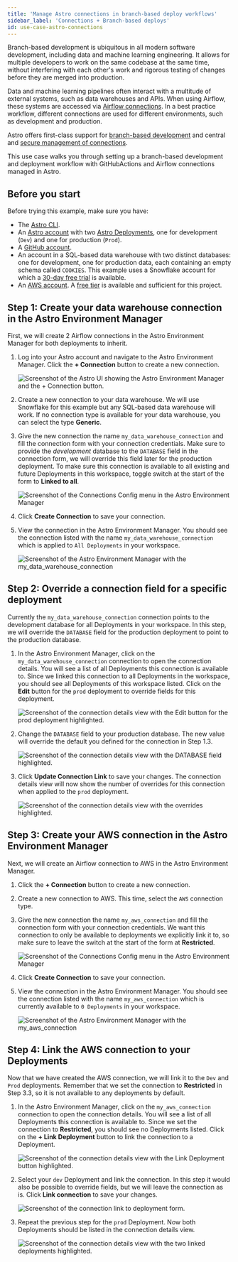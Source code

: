 ```yaml
---
title: 'Manage Astro connections in branch-based deploy workflows'
sidebar_label: 'Connections + Branch-based deploys'
id: use-case-astro-connections
---
```


Branch-based development is ubiquitous in all modern software development, including data and machine learning engineering. It allows for multiple developers to work on the same codebase at the same time, without interfering with each other's work and rigorous testing of changes before they are merged into production.

Data and machine learning pipelines often interact with a multitude of external systems, such as data warehouses and APIs. When using Airflow, these systems are accessed via [Airflow connections](https://docs.astronomer.io/learn/connections). In a best practice workflow, different connections are used for different environments, such as development and production.  

Astro offers first-class support for [branch-based development](https://docs.astronomer.io/astro/automation-overview) and central and [secure management of connections](https://docs.astronomer.io/astro/manage-connections-variables). 

This use case walks you through setting up a branch-based development and deployment workflow with GitHubActions and Airflow connections managed in Astro.

## Before you start

Before trying this example, make sure you have:

- The [Astro CLI](https://docs.astronomer.io/astro/cli/overview).
- An [Astro account](https://www.astronomer.io/try-astro/) with two [Astro Deployments](https://docs.astronomer.io/astro/create-deployment), one for development (`Dev`) and one for production (`Prod`).
- A [GitHub account](https://github.com/).
- An account in a SQL-based data warehouse with two distinct databases: one for development, one for production data, each containing an empty schema called `COOKIES`. This example uses a Snowflake account for which a [30-day free trial](https://trial.snowflake.com/?owner=SPN-PID-365384) is available.
- An [AWS account](https://aws.amazon.com/). A [free tier](https://aws.amazon.com/free/) is available and sufficient for this project.

## Step 1: Create your data warehouse connection in the Astro Environment Manager

First, we will create 2 Airflow connections in the Astro Environment Manager for both deployments to inherit.

1. Log into your Astro account and navigate to the Astro Environment Manager. Click the **+ Connection** button to create a new connection.

    ![Screenshot of the Astro UI showing the Astro Environment Manager and the + Connection button.](/img/docs/use-case-astro-connections_conn_one.png)

2. Create a new connection to your data warehouse. We will use Snowflake for this example but any SQL-based data warehouse will work. If no connection type is available for your data warehouse, you can select the type **Generic**.

3. Give the new connection the name `my_data_warehouse_connection` and fill the connection form with your connection credentials. Make sure to provide the _development_ database to the `DATABASE` field in the connection form, we will override this field later for the production deployment. To make sure this connection is available to all existing and future Deployments in this workspace, toggle switch at the start of the form to **Linked to all**. 

    ![Screenshot of the Connections Config menu in the Astro Environment Manager](/img/docs/use-case-astro-connections_conn_two.png)

4. Click **Create Connection** to save your connection.

5. View the connection in the Astro Environment Manager. You should see the connection listed with the name `my_data_warehouse_connection` which is applied to `All Deployments` in your workspace.

    ![Screenshot of the Astro Environment Manager with the `my_data_warehouse_connection`](/img/docs/use-case-astro-connections_conn_all_deployments.png)


## Step 2: Override a connection field for a specific deployment

Currently the `my_data_warehouse_connection` connection points to the development database for all Deployments in your workspace. In this step, we will override the `DATABASE` field for the production deployment to point to the production database.

1. In the Astro Environment Manager, click on the `my_data_warehouse_connection` connection to open the connection details. You will see a list of all Deployments this connection is available to. Since we linked this connection to all Deployments in the workspace, you should see all Deployments of this workspace listed. Click on the **Edit** button for the `prod` deployment to override fields for this deployment.

    ![Screenshot of the connection details view with the **Edit** button for the prod deployment highlighted.](/img/docs/use-case-astro-connections_conn_override_one.png)

2. Change the `DATABASE` field to your production database. The new value will override the default you defined for the connection in Step 1.3.

    ![Screenshot of the connection details view with the DATABASE field highlighted.](/img/docs/use-case-astro-connections_conn_override_two.png)

3. Click **Update Connection Link** to save your changes. The connection details view will now show the number of overrides for this connection when applied to the `prod` deployment.

    ![Screenshot of the connection details view with the overrides highlighted.](/img/docs/use-case-astro-connections_conn_override_three.png)

## Step 3: Create your AWS connection in the Astro Environment Manager

Next, we will create an Airflow connection to AWS in the Astro Environment Manager.

1. Click the **+ Connection** button to create a new connection.

2. Create a new connection to AWS. This time, select the `AWS` connection type.

3. Give the new connection the name `my_aws_connection` and fill the connection form with your connection credentials. We want this connection to only be available to deployments we explicitly link it to, so make sure to leave the switch at the start of the form at **Restricted**.

    ![Screenshot of the Connections Config menu in the Astro Environment Manager](/img/docs/use-case-astro-connections_conn_aws.png)

4. Click **Create Connection** to save your connection.

5. View the connection in the Astro Environment Manager. You should see the connection listed with the name `my_aws_connection` which is currently available to `0 Deployments` in your workspace.

    ![Screenshot of the Astro Environment Manager with the `my_aws_connection`](/img/docs/use-case-astro-connections_conn_zero_deployments.png)

## Step 4: Link the AWS connection to your Deployments

Now that we have created the AWS connection, we will link it to the `Dev` and `Prod` deployments. Remember that we set the connection to **Restricted** in Step 3.3, so it is not available to any deployments by default.

1. In the Astro Environment Manager, click on the `my_aws_connection` connection to open the connection details. You will see a list of all Deployments this connection is available to. Since we set the connection to **Restricted**, you should see no Deployments listed. Click on the **+ Link Deployment** button to link the connection to a Deployment.

    ![Screenshot of the connection details view with the **Link Deployment** button highlighted.](/img/docs/use-case-astro-connections_conn_link_deployment_one.png)

2. Select your `dev` Deployment and link the connection. In this step it would also be possible to override fields, but we will leave the connection as is. Click **Link connection** to save your changes.

    ![Screenshot of the connection link to deployment form.](/img/docs/use-case-astro-connections_conn_link_deployment_two.png)

3. Repeat the previous step for the `prod` Deployment. Now both Deployments should be listed in the connection details view.

    ![Screenshot of the connection details view with the two linked deployments highlighted.](/img/docs/use-case-astro-connections_conn_link_deployment_three.png)


